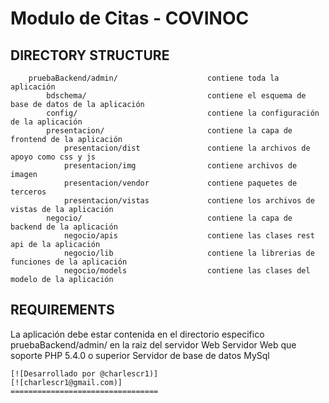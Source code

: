 Modulo de Citas - COVINOC
============================

DIRECTORY STRUCTURE
-------------------

		pruebaBackend/admin/					contiene toda la aplicación
			bdschema/							contiene el esquema de base de datos de la aplicación
			config/								contiene la configuración de la aplicación
			presentacion/						contiene la capa de frontend de la aplicación
				presentacion/dist				contiene la archivos de apoyo como css y js
				presentacion/img				contiene archivos de imagen
				presentacion/vendor				contiene paquetes de terceros
				presentacion/vistas				contiene los archivos de vistas de la aplicación
			negocio/							contiene la capa de backend de la aplicación
				negocio/apis					contiene las clases rest api de la aplicación
				negocio/lib						contiene la librerias de funciones de la aplicación
				negocio/models					contiene las clases del modelo de la aplicación

REQUIREMENTS
------------

La aplicación debe estar contenida en el directorio especifico pruebaBackend/admin/ en la raiz del servidor Web
Servidor Web que soporte PHP 5.4.0 o superior
Servidor de base de datos MySql

~~~~~~~~~~~~~~~~~~~~~~~~~~~~~~~~~
[![Desarrollado por @charlescr1)]
[![charlescr1@gmail.com)]
=================================
